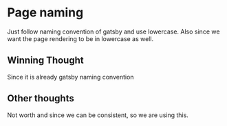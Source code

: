 # Page naming

Just follow naming convention of gatsby and use lowercase.
Also since we want the page rendering to be in lowercase as well.

## Winning Thought

Since it is already gatsby naming convention

## Other thoughts

Not worth and since we can be consistent, so we are using this.
